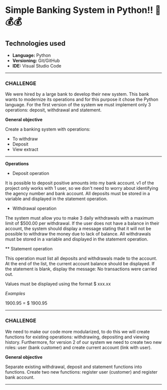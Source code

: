 # Simple Banking System in Python!! 🏦💰💰

## Technologies used

* **Language:** Python
* **Versioning:** Git/GitHub
* **IDE:** Visual Studio Code

---

### **CHALLENGE**

We were hired by a large bank to develop their new system. This bank wants to modernize its operations and for this purpose it chose the Python language. For the first version of the system we must implement only 3 operations: deposit, withdrawal and statement.

**General objective**

Create a banking system with operations:
* To withdraw
* Deposit
* View extract

---

**Operations**

* Deposit operation

It is possible to deposit positive amounts into my bank account. v1 of the project only works with 1 user, so we don't need to worry about identifying the agency number and bank account. All deposits must be stored in a variable and displayed in the statement operation.

* Withdrawal operation

The system must allow you to make 3 daily withdrawals with a maximum limit of $500.00 per withdrawal. If the user does not have a balance in their account, the system should display a message stating that it will not be possible to withdraw the money due to lack of balance. All withdrawals must be stored in a variable and displayed in the statement operation.

** Statement operation

This operation must list all deposits and withdrawals made to the account. At the end of the list, the current account balance should be displayed. If the statement is blank, display the message: No transactions were carried out.

Values ​​must be displayed using the format $ xxx.xx

*Examples*

1900.95 = $ 1900.95

---
### **CHALLENGE**

We need to make our code more modularized, to do this we will create functions for existing operations: withdrawing, depositing and viewing history. Furthermore, for version 2 of our system we need to create two new roles: user (bank customer) and create current account (link with user).

**General objective**

Separate existing withdrawal, deposit and statement functions into functions. Create two new functions: register user (customer) and register bank account.

---